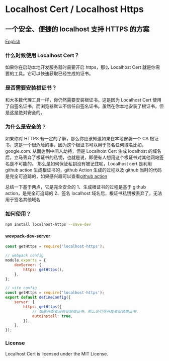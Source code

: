 # Localhost Cert / Localhost Https

## 一个安全、便捷的 localhost 支持 HTTPS 的方案
[English](readme.md)
### 什么时候使用 Localhost Cert？

如果你在启动本地开发服务器时需要开启 https，那么 Localhost Cert 就是你需要的工具。它可以快速获取已经生成的证书。

### 是否需要安装根证书？

和大多数代理工具一样，你仍然需要安装根证书。这是因为 Localhost Cert 使用了自签名证书，而浏览器默认不信任自签名证书。虽然在你本地安装了根证书，但是这是绝对安全的。

### 为什么是安全的？

如果你对 HTTPS 有一定的了解，那么你应该知道如果在本地安装一个 CA 根证书，这是一个很危险的事，因为这个根证书可以用于签名任何域名比如，google.com. 从而达到中间人劫持，但是 Localhost Cert 生成 localhost 的域名后，立马丢弃了根证书的私钥，也就是说，即便有人想用这个根证书对其他网站签名是不可能的。
那么是如何保证私钥没有被记住呢，Localhost cert 是利用 github action 生成根证书的，github Action 生成的过程以及 github 当时的代码是完全可追踪的，如果感兴趣可以查看[github action](https://github.com/IdeaNest-org/localhost-cert/actions/runs/7056302734)

总结一下基于两点，它是完全安全的
1、生成根证书的过程是基于 github action，是完全可追踪的
2、签名 localhost 域名后，根证书私钥被丢弃了，无法用于签名其他域名

### 如何使用？

```bash
npm install localhost-https --save-dev
```

#### wevpack-dev-server

```javascript
const getHttps = require('localhost-https');

// webpack config
module.exports = {
    devServer: {
        https: getHttps(),
    },
};
```

```javascript
// vite config
const getHttps = require('localhost-https');
export default defineConfig({
    server: {
        https: getHttps({
            // 如果开发者没有安装根证书，那么会引导开发者安装根证书.
            autoInstall: true,
        }),
    },
});
```

### License

Localhost Cert is licensed under the MIT License.
